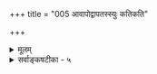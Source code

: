 +++
title = "005 आवापोद्वापतस्स्युः कतिकति"

+++
<details><summary>मूलम्</summary>

आवापोद्वापतस्स्युः कतिकति कविधीचित्रवत्तत्तदर्थेष्वानन्त्यादस्तिनास्त्योरनवधिकुहनायुक्तिकान्ताः कृतान्ताः ।  
तत्त्वालोकस्तु लोप्तुं प्रभवति सहसा निस्समस्तान्समस्तान् पुंस्त्वे तत्त्वेन दृष्टे पुनरपि न खलु प्राणिता स्थाणुतादिः ॥ ५ ॥
</details>

<details><summary>सर्वाङ्कषटीका - ५</summary>

[[8]]

ननु 'निर्धूतसर्वप्रतिमतविमतिम्' इति कथं सम्भवेत् ? आगामिप्रतिपक्षाणां कुयुक्तयः कथमिदानीं निरस्येरन् ? इति शङ्कायामाह - आवापेत्यादि । **आवापः** = विक्षेपः । **उद्वापः** = प्रक्षेपः । कस्यचिदंशस्य संयोजनम्, कस्यचिच्च वियोजनम् । एवं विलक्षणाः कृतान्ताः कति कति स्युः कामम् ? तावता का वास्ति नूतनता? ‘कुतो वा नूतनं वस्तु वयमुत्प्रेक्षितुं क्षमाः' इति न्यायेन बुद्धेः विकल्पादेव कल्पनाभेदाः विविधाः भवन्तीत्यत्र निदर्शनम् - कविधीचित्रवदिति । 'वस्तुनि विकल्पायोगात् ' इति न्याये जाग्रति कल्पनाभेदा वा 

कथं भवन्तीत्यत्रोक्तम् – आनन्त्यादस्तिनास्त्योरिति । धर्मिविषय एव अस्तिनास्त्योर्विकल्पः । यथा तमः अतिरिक्तद्रव्यमस्ति, नास्तीत्यादिः । धर्मविषये आत्मनि नित्यत्वक्षणिकत्वादिः । गुणविषये आत्मनि सगुणत्वनिर्गुणत्वादिः । एवं सन्ति विकल्पा अनन्ताः । परस्परविरुद्धमिदं वा कथं सम्भवतीत्यत्र - कुहना- युक्तीत्यादि । **कुहनायुक्तयः** = **कूटयुक्तयः** = युक्त्याभासाः । सृष्टेरेवायं सहजः स्वभावः । समीचीनाः, आभासाश्चेति । सुवर्णवत्, तदाभासाः काकसुवर्णादयोऽपि दृश्यन्ते किल जगति । कथमन्यथा जगच्चक्रं परिभ्रमेत? ताभिः कूटयुक्तिभिः **कान्ताः** = आपातरमणीयाः **कृतान्ताः** = सिद्धान्ताः कति कति स्युः । 

सिद्धान्ताभासाश्च उपलक्षणीयाः । कथं तर्हि ते निरसनीया इत्यत्राह - तत्त्वालोक इत्यादि । अत्राप्याभासरूपः आलोकः स्याच्चेत् का गतिरित्यत्राह - निस्सम इति । यस्मिन् क्षेत्रे आभासस्य न प्रसक्तिः, तावद्दूरं गत्वा आत्मसाक्षिकतया यो निर्णयः भवेत्, तावद्दूरं गन्तव्यमिति भावः ॥ 

आत्मन्यपि सर्वसाक्षिणि यद्याभासः स्यात्, तदा कथं वर्तितव्यमिति चेत्, सत्यम्, आत्मशब्दार्थो हि अत्यन्तव्यापकः । अत एव किल 'गौणमिथ्यात्मनोऽसत्त्वे पुत्रदेहादिबाधनात्' इत्युदाहरन्ति । तत्र गौणात्मा पुत्रादिः, 'आत्मा वै पुत्रनामासि' इति श्रुतेः । मिथ्यात्मा देहादिः, 'अहम्'प्रतीतिविषयत्वात् । अज्ञानिनां दृष्ट्यायं मिथ्या, ज्ञानिनां त्वौपचारिकः । अयमंशस्तत्प्रकरणेऽग्रे (जीव. 4) व्यक्तीभविष्यति । प्रत्यगर्थो हि आत्मा । स्थूलात् शरीरादारभ्य परमात्मपर्यन्तं तद्व्याप्तिमाचक्षते । किं बहुना ! देहात्मवादवत् अस्त्येव गेहात्मवादोऽपि । गेहे नष्टे म्रियन्ते किल कतिचन । 'अर्था बहिश्चराः प्राणाः ' ( रा . ) इति हि महर्षिवर्यः । अत एव किलासुराणां प्राणाः न शरीरे तिष्ठन्ति, किन्तु सागरमध्यगते द्वीपे कुत्रचित् इत्याद्याख्यायिकाः श्रूयन्ते । एतत्सर्वमतीत्य यस्य प्राणाः **आत्मगताः** = परमात्मगताः स एव धन्य इति 'मगतप्राणाः ' ( गी. 10-9) 'मत्परमः' ( गी-1-55) 'तद्गतप्राण' (गी. सं. 30 ) इत्यादिरुच्यते किल । श्रीभाष्यमपि 'प्रत्यगर्थस्य परमात्मनि पर्यवसानादहंशब्दोऽपि परमात्मपर्यवसायी' ( 1-3-8 ) इति । अतः गौणो वा, मिथ्या वा, औपचारिको वा आत्मवादो न तावान् सुगमः, यथा लौकिकाः परीक्षकाश्च मन्यन्ते । 'श्रुतिश्च भिन्ना स्मृतयोऽपि भिन्नाः महामतीनां मतयश्च भिन्नाः' इत्युक्तिस्तत्त्वक्षेत्रेऽपि पठनीया । तत्तत्कक्ष्यायां स एव आत्मा भवति । तत्र प्रामाणिकता स्याचेत्, अलं तावदेव । तदाह मनुः 'यमो वैवस्वतो राजा यस्तवैष हृदि स्थितः । तेन चेदविवादस्ते मा गङ्गां मा कुरून् गमः ॥ इति । अन्ततस्तु 'दैवी ह्येषा गुणमयी मम माया दुरत्यया । मामेव ये प्रपद्यन्ते मायामेतां तरन्ति ते ' ( गी. 7-14 ) इति भगवद्वचनं स्मर्तव्यम् । अतो भगवदनुग्रहेण यस्य तत्त्वज्ञानं दृढतमं जातम्, तस्य पुनर्न संशयावकाशः । एतत्सर्वं मनसि निधायोक्तम् – **निस्सम** इति । तत्तादृशस्तु तत्त्वालोकः तान् समस्तानपि सिद्धान्ताभासान् **लोप्तुम्** = नाशयितुं क्षमः समर्थः । प्रकृतोऽयं ग्रन्थः निष्कृष्टं तत्त्वं प्रदर्शयितुं क्षमः । अतः पुनरपि कदापि सिद्धान्ताभासाः हृदि न स्फुरेयुरिति सम्यगुक्तम् – निर्धूतसर्वप्रतिमतविमतिम् इति । 


[[9]]
तत्र दृष्टान्तः - पुंस्त्व 
इत्यादिः । **पुंस्त्वे** = पुरुषत्वे **तत्त्वेन** = निष्कृष्टतत्तत्त्वस्वरूपेण **दृष्टे** = अविचाल्यतया साक्षात्कृते सति **स्थाणुतादिः** =स्थाणुत्वादिविपरीतधर्मः पुनरपि न खलु **प्राणिता** = पुनः कदापि कथमपि नोमिषेत् । 'प्राणिता' इति लुट् । ऊर्ध्वत्वाद्याकारविशिष्टं कञ्चिदर्थं दूरात् पश्यतः सहजस्संशयः ‘किमयं स्थाणुः, उत पुरुषः ?” इति । समीपमुपसर्प्य करचरणादिकं पश्यतः 'अयं पुरुष एवे 'ति निश्चयो जायते । एवं पुरोवर्तिनि प्रत्यक्षत एव पुरुषत्वनिश्चये जाते, अनन्तरं तत्र कथं वा 'अयं स्थाणुः' इति भ्रमो वा, 'अयं स्थाणुर्वा, पुरुषो वा' इति संशयो वा भवेत् । तद्वदत्रापि निष्कर्षे जाते पुनस्संशयादिर्न भवेदेवेत्यर्थः ॥ 

ननु स्थाणुपुरुषादिप्रत्ययाः बाह्याः, लौकिकाश्च । तत्र समीपगमनादिभिः निश्चयस्संपादयितुं कथञ्चिच्छक्यः । प्रकृते जीवपरयाथात्म्यज्ञानं तद्वत्सुसंपादं कथं भवेत् ? इति चेत्, सत्यम् । केनोक्तं सुसंपाद आत्मतत्त्वज्ञानमिति, यमधिकृत्यैवोच्यते 'श्रुत्वाप्येनं वेद न चैव कश्चित्' (गी. 2-29) इति । अथापि सर्वथाऽसाध्यमिति न वदत्येव, 'कश्चिद्धीरः प्रत्यगात्मानमैक्षत्' (कठ.2-1-1) इत्युक्तेः । इतोऽपि स्पष्टं वदति - 'यमेवैष वृणुते तेन लभ्यः' (कठ. 1-2-23) इति । तादृशानां भाग्यवतामस्त्येवावकाश इति पुनर्न तेषां संशयादिप्रसक्तिः ॥ ५ ॥
</details>
